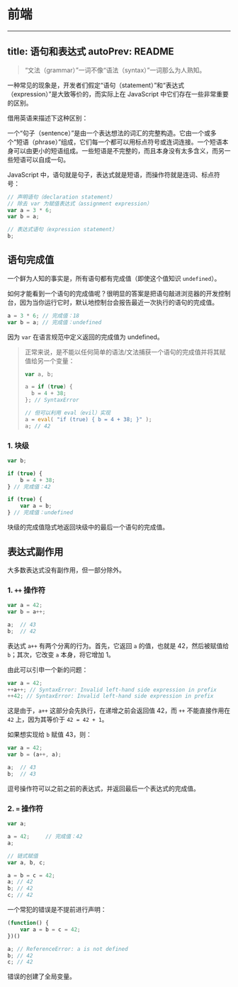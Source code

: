 # 前端

---
title: 语句和表达式
autoPrev: README
---

> “文法（grammar）”一词不像“语法（syntax）”一词那么为人熟知。

一种常见的现象是，开发者们假定“语句（statement）”和“表达式（expression）”是大致等价的，而实际上在 JavaScript 中它们存在一些非常重要的区别。

借用英语来描述下这种区别：

一个“句子（sentence）”是由一个表达想法的词汇的完整构造。它由一个或多个“短语（phrase）”组成，它们每一个都可以用标点符号或连词连接。一个短语本身可以由更小的短语组成。一些短语是不完整的，而且本身没有太多含义，而另一些短语可以自成一句。

JavaScript 中，语句就是句子，表达式就是短语，而操作符就是连词、标点符号：

```js
// 声明语句（declaration statement）
// 除去 var 为赋值表达式（assignment expression）
var a = 3 * 6;
var b = a;

// 表达式语句（expression statement）
b;
```



## 语句完成值

一个鲜为人知的事实是，所有语句都有完成值（即使这个值知识 `undefined`）。

如何才能看到一个语句的完成值呢？很明显的答案是把语句敲进浏览器的开发控制台，因为当你运行它时，默认地控制台会报告最近一次执行的语句的完成值。

```js
a = 3 * 6; // 完成值：18
var b = a; // 完成值：undefined
```

因为 `var` 在语言规范中定义返回的完成值为 undefined。

> 正常来说，是不能以任何简单的语法/文法捕获一个语句的完成值并将其赋值给另一个变量：
>
> ```js
> var a, b;
> 
> a = if (true) {
> 	b = 4 + 38;
> }; // SyntaxError
> 
> // 但可以利用 eval（evil）实现
> a = eval( "if (true) { b = 4 + 38; }" );
> a; // 42
> ```

### 1. 块级

```js
var b;

if (true) {
	b = 4 + 38;
} // 完成值：42

if (true) {
	var a = b;
} // 完成值：undefined
```

块级的完成值隐式地返回块级中的最后一个语句的完成值。



## 表达式副作用

大多数表达式没有副作用，但一部分除外。

### 1. `++` 操作符

```js
var a = 42;
var b = a++;

a;	// 43
b;	// 42
```

表达式 `a++` 有两个分离的行为。首先，它返回 `a` 的值，也就是 42，然后被赋值给 `b`；其次，它改变 `a` 本身，将它增加 1。

由此可以引申一个新的问题：

```js
var a = 42;
++a++; // SyntaxError: Invalid left-hand side expression in prefix
++42; // SyntaxError: Invalid left-hand side expression in prefix
```

这是由于，`a++` 这部分会先执行，在递增之前会返回值 42，而 `++` 不能直接作用在 `42` 上，因为其等价于 `42 = 42 + 1`。

如果想实现给 `b` 赋值 43，则：

```js
var a = 42;
var b = (a++, a);

a;	// 43
b;	// 43
```

逗号操作符可以之前之前的表达式，并返回最后一个表达式的完成值。

### 2. `=` 操作符

```js
var a;

a = 42;		// 完成值：42
a;

// 链式赋值
var a, b, c;

a = b = c = 42;
a; // 42
b; // 42
c; // 42
```

一个常犯的错误是不提前进行声明：

```js
(function() {
	var a = b = c = 42;
})()

a; // ReferenceError: a is not defined
b; // 42
c; // 42
```

错误的创建了全局变量。
